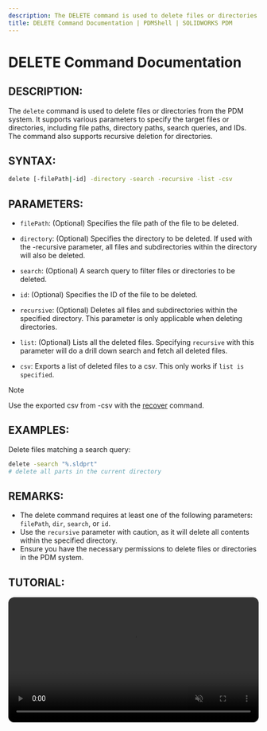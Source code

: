 ```yaml
---
description: The DELETE command is used to delete files or directories from the PDM system. It supports various parameters to specify the target files or directories, including file paths, directory paths, search queries, and IDs. The command also supports recursive deletion for directories.
title: DELETE Command Documentation | PDMShell | SOLIDWORKS PDM
---
```


 # DELETE Command Documentation

## DESCRIPTION:
The `delete` command is used to delete files or directories from the PDM system. It supports various parameters to specify the target files or directories, including file paths, directory paths, search queries, and IDs. The command also supports recursive deletion for directories.

## SYNTAX:
```bash
delete [-filePath|-id] -directory -search -recursive -list -csv
```
## PARAMETERS:

- `filePath`:
(Optional) Specifies the file path of the file to be deleted.

- `directory`: 
(Optional) Specifies the directory to be deleted. If used with the -recursive parameter, all files and subdirectories within the directory will also be deleted.

- `search`:
(Optional) A search query to filter files or directories to be deleted.

- `id`:
(Optional) Specifies the ID of the file to be deleted.

- `recursive`:
(Optional) Deletes all files and subdirectories within the specified directory. This parameter is only applicable when deleting directories.

- `list`:
(Optional) Lists all the deleted files. Specifying `recursive` with this parameter will do a drill down search and fetch all deleted files.

- `csv`: Exports a list of deleted files to a csv. This only works if `list is specified`. 

>[!NOTE]
> Use the exported csv from -csv with the [recover](RECOVER.html) command.

## EXAMPLES:
Delete files matching a search query:
```bash
delete -search "%.sldprt"
# delete all parts in the current directory
```
## REMARKS:
- The delete command requires at least one of the following parameters: `filePath`, `dir`, `search`, or `id`.
- Use the `recursive` parameter with caution, as it will delete all contents within the specified directory.
- Ensure you have the necessary permissions to delete files or directories in the PDM system.

## TUTORIAL:
 <video src="https://bluebyte.biz/wp-content/pdmshellvideos/delete.mp4" autoplay muted controls style="width: 100%; border-radius: 12px;"></video>